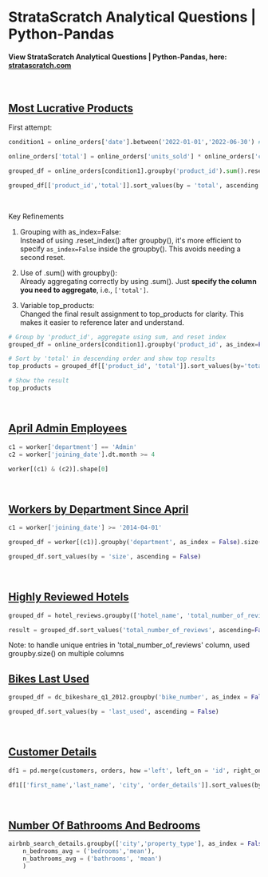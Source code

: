 # StrataScratch Analytical Questions | Python-Pandas

#### View StrataScratch Analytical Questions | Python-Pandas, here: [stratascratch.com](https://platform.stratascratch.com/coding?code_type=2&is_freemium=1&order_field=difficulty)
<br/>

## [Most Lucrative Products](https://platform.stratascratch.com/coding/2119-most-lucrative-products?code_type=2)

First attempt:
```python
condition1 = online_orders['date'].between('2022-01-01','2022-06-30') # storing condition

online_orders['total'] = online_orders['units_sold'] * online_orders['cost_in_dollars'] # storing transformed column

grouped_df = online_orders[condition1].groupby('product_id').sum().reset_index() # storing aggregated df

grouped_df[['product_id','total']].sort_values(by = 'total', ascending = False).head() # printing expected output
```
<br/>

Key Refinements <br/>
1. Grouping with as_index=False: <br/>
Instead of using .reset_index() after groupby(), it's more efficient to specify `as_index=False` inside the groupby(). This avoids needing a second reset. <br/>

2. Use of .sum() with groupby():<br/>
Already aggregating correctly by using .sum(). Just **specify the column you need to aggregate**, i.e., `['total']`. <br/>

3. Variable top_products:<br/>
Changed the final result assignment to top_products for clarity. This makes it easier to reference later and understand. <br/>

```python
# Group by 'product_id', aggregate using sum, and reset index
grouped_df = online_orders[condition1].groupby('product_id', as_index=False)['total'].sum()

# Sort by 'total' in descending order and show top results
top_products = grouped_df[['product_id', 'total']].sort_values(by='total', ascending=False).head()

# Show the result
top_products
```
<br/>

## [April Admin Employees](https://platform.stratascratch.com/coding/9845-find-the-number-of-employees-working-in-the-admin-department?code_type=2)

```python
c1 = worker['department'] == 'Admin'
c2 = worker['joining_date'].dt.month >= 4

worker[(c1) & (c2)].shape[0]
```
<br/>

## [Workers by Department Since April](https://platform.stratascratch.com/coding/9847-find-the-number-of-workers-by-department?code_type=2)


```python
c1 = worker['joining_date'] >= '2014-04-01'

grouped_df = worker[(c1)].groupby('department', as_index = False).size()

grouped_df.sort_values(by = 'size', ascending = False)
```
<br/>

## [Highly Reviewed Hotels](https://platform.stratascratch.com/coding/9871-highly-reviewed-hotels?code_type=2)

```python
grouped_df = hotel_reviews.groupby(['hotel_name', 'total_number_of_reviews'], as_index=False).size()

result = grouped_df.sort_values('total_number_of_reviews', ascending=False).drop(columns='size')
```
Note: to handle unique entries in 'total_number_of_reviews' column, used groupby.size() on multiple columns
<br/>

## [Bikes Last Used](https://platform.stratascratch.com/coding/10176-bikes-last-used?code_type=2)

```python
grouped_df = dc_bikeshare_q1_2012.groupby('bike_number', as_index = False).agg(last_used = ('end_time','max'))

grouped_df.sort_values(by = 'last_used', ascending = False)
```

<br/>

## [Customer Details](https://platform.stratascratch.com/coding/9891-customer-details?code_type=2)

```python
df1 = pd.merge(customers, orders, how ='left', left_on = 'id', right_on = 'cust_id')

df1[['first_name','last_name', 'city', 'order_details']].sort_values(by = ['first_name','order_details'], ascending = [True, True])
```

<br/>

## [Number Of Bathrooms And Bedrooms](https://platform.stratascratch.com/coding/9622-number-of-bathrooms-and-bedrooms?code_type=2)

```python
airbnb_search_details.groupby(['city','property_type'], as_index = False).agg(
    n_bedrooms_avg = ('bedrooms','mean'),
    n_bathrooms_avg = ('bathrooms', 'mean')
    )
```

<br/>
